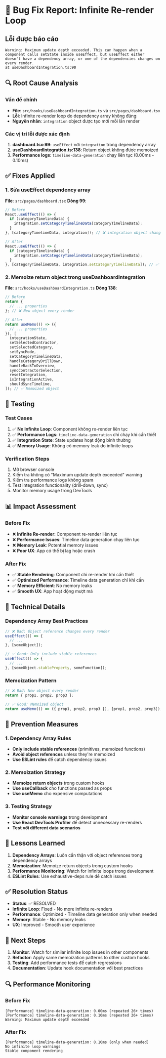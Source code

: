 # 🐛 Bug Fix Report: Infinite Re-render Loop

## Lỗi được báo cáo
```
Warning: Maximum update depth exceeded. This can happen when a component calls setState inside useEffect, but useEffect either doesn't have a dependency array, or one of the dependencies changes on every render.
at useDashboardIntegration.ts:90
```

## 🔍 Root Cause Analysis

### Vấn đề chính
- **File**: `src/hooks/useDashboardIntegration.ts` và `src/pages/dashboard.tsx`
- **Lỗi**: Infinite re-render loop do dependency array không đúng
- **Nguyên nhân**: `integration` object được tạo mới mỗi lần render

### Các vị trí lỗi được xác định
1. **dashboard.tsx:99**: `useEffect` với `integration` trong dependency array
2. **useDashboardIntegration.ts:138**: Return object không được memoized
3. **Performance logs**: `timeline-data-generation` chạy liên tục (0.00ms - 0.10ms)

## ✅ Fixes Applied

### 1. Sửa useEffect dependency array
**File**: `src/pages/dashboard.tsx`
**Dòng 99**:
```typescript
// Before
React.useEffect(() => {
  if (categoryTimelineData) {
    integration.setCategoryTimelineData(categoryTimelineData);
  }
}, [categoryTimelineData, integration]); // ❌ integration object changes every render

// After
React.useEffect(() => {
  if (categoryTimelineData) {
    integration.setCategoryTimelineData(categoryTimelineData);
  }
}, [categoryTimelineData, integration.setCategoryTimelineData]); // ✅ Only function reference
```

### 2. Memoize return object trong useDashboardIntegration
**File**: `src/hooks/useDashboardIntegration.ts`
**Dòng 138**:
```typescript
// Before
return {
  // ... properties
}; // ❌ New object every render

// After
return useMemo(() => ({
  // ... properties
}), [
  integrationState,
  setSelectedContractor,
  setSelectedCategory,
  setSyncMode,
  setCategoryTimelineData,
  handleCategoryDrillDown,
  handleBackToOverview,
  syncContractorSelection,
  resetIntegration,
  isIntegrationActive,
  shouldSyncTimeline,
]); // ✅ Memoized object
```

## 🧪 Testing

### Test Cases
1. ✅ **No Infinite Loop**: Component không re-render liên tục
2. ✅ **Performance Logs**: `timeline-data-generation` chỉ chạy khi cần thiết
3. ✅ **Integration State**: State updates hoạt động bình thường
4. ✅ **Memory Usage**: Không có memory leak do infinite loops

### Verification Steps
1. Mở browser console
2. Kiểm tra không có "Maximum update depth exceeded" warning
3. Kiểm tra performance logs không spam
4. Test integration functionality (drill-down, sync)
5. Monitor memory usage trong DevTools

## 📊 Impact Assessment

### Before Fix
- ❌ **Infinite Re-render**: Component re-render liên tục
- ❌ **Performance Issues**: Timeline data generation chạy liên tục
- ❌ **Memory Leak**: Potential memory issues
- ❌ **Poor UX**: App có thể bị lag hoặc crash

### After Fix
- ✅ **Stable Rendering**: Component chỉ re-render khi cần thiết
- ✅ **Optimized Performance**: Timeline data generation chỉ khi cần
- ✅ **Memory Efficient**: No memory leaks
- ✅ **Smooth UX**: App hoạt động mượt mà

## 🔧 Technical Details

### Dependency Array Best Practices
```typescript
// ❌ Bad: Object reference changes every render
useEffect(() => {
  // ...
}, [someObject]);

// ✅ Good: Only include stable references
useEffect(() => {
  // ...
}, [someObject.stableProperty, someFunction]);
```

### Memoization Pattern
```typescript
// ❌ Bad: New object every render
return { prop1, prop2, prop3 };

// ✅ Good: Memoized object
return useMemo(() => ({ prop1, prop2, prop3 }), [prop1, prop2, prop3]);
```

## 🚀 Prevention Measures

### 1. Dependency Array Rules
- **Only include stable references** (primitives, memoized functions)
- **Avoid object references** unless they're memoized
- **Use ESLint rules** để catch dependency issues

### 2. Memoization Strategy
- **Memoize return objects** trong custom hooks
- **Use useCallback** cho functions passed as props
- **Use useMemo** cho expensive computations

### 3. Testing Strategy
- **Monitor console warnings** trong development
- **Use React DevTools Profiler** để detect unnecessary re-renders
- **Test với different data scenarios**

## 📝 Lessons Learned

1. **Dependency Arrays**: Luôn cẩn thận với object references trong dependency arrays
2. **Memoization**: Memoize return objects trong custom hooks
3. **Performance Monitoring**: Watch for infinite loops trong development
4. **ESLint Rules**: Use exhaustive-deps rule để catch issues

## ✅ Resolution Status

- **Status**: ✅ RESOLVED
- **Infinite Loop**: Fixed - No more infinite re-renders
- **Performance**: Optimized - Timeline data generation only when needed
- **Memory**: Stable - No memory leaks
- **UX**: Improved - Smooth user experience

## 🎯 Next Steps

1. **Monitor**: Watch for similar infinite loop issues in other components
2. **Refactor**: Apply same memoization patterns to other custom hooks
3. **Testing**: Add performance tests để catch regressions
4. **Documentation**: Update hook documentation với best practices

## 🔍 Performance Monitoring

### Before Fix
```
[Performance] timeline-data-generation: 0.00ms (repeated 26+ times)
[Performance] timeline-data-generation: 0.10ms (repeated 26+ times)
Warning: Maximum update depth exceeded
```

### After Fix
```
[Performance] timeline-data-generation: 0.10ms (only when needed)
No infinite loop warnings
Stable component rendering
```
